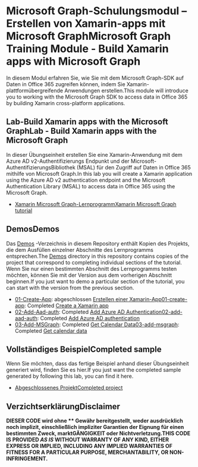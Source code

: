 # <a name="microsoft-graph-training-module---build-xamarin-apps-with-microsoft-graph"></a><span data-ttu-id="5d1c7-101">Microsoft Graph-Schulungsmodul – Erstellen von Xamarin-apps mit Microsoft Graph</span><span class="sxs-lookup"><span data-stu-id="5d1c7-101">Microsoft Graph Training Module - Build Xamarin apps with Microsoft Graph</span></span>

<span data-ttu-id="5d1c7-102">In diesem Modul erfahren Sie, wie Sie mit dem Microsoft Graph-SDK auf Daten in Office 365 zugreifen können, indem Sie Xamarin-plattformübergreifende Anwendungen erstellen.</span><span class="sxs-lookup"><span data-stu-id="5d1c7-102">This module will introduce you to working with the Microsoft Graph SDK to access data in Office 365 by building Xamarin cross-platform applications.</span></span>

## <a name="lab---build-xamarin-apps-with-the-microsoft-graph"></a><span data-ttu-id="5d1c7-103">Lab-Build Xamarin apps with the Microsoft Graph</span><span class="sxs-lookup"><span data-stu-id="5d1c7-103">Lab - Build Xamarin apps with the Microsoft Graph</span></span>

<span data-ttu-id="5d1c7-104">In dieser Übungseinheit erstellen Sie eine Xamarin-Anwendung mit dem Azure AD v2-Authentifizierungs Endpunkt und der Microsoft-AuthentifizierungsBibliothek (MSAL) für den Zugriff auf Daten in Office 365 mithilfe von Microsoft Graph.</span><span class="sxs-lookup"><span data-stu-id="5d1c7-104">In this lab you will create a Xamarin application using the Azure AD v2 authentication endpoint and the Microsoft Authentication Library (MSAL) to access data in Office 365 using the Microsoft Graph.</span></span>

- [<span data-ttu-id="5d1c7-105">Xamarin Microsoft Graph-Lernprogramm</span><span class="sxs-lookup"><span data-stu-id="5d1c7-105">Xamarin Microsoft Graph tutorial</span></span>](https://docs.microsoft.com/graph/tutorials/xamarin)

## <a name="demos"></a><span data-ttu-id="5d1c7-106">Demos</span><span class="sxs-lookup"><span data-stu-id="5d1c7-106">Demos</span></span>

<span data-ttu-id="5d1c7-107">Das [Demos](./demos) -Verzeichnis in diesem Repository enthält Kopien des Projekts, die dem Ausfüllen einzelner Abschnitte des Lernprogramms entsprechen.</span><span class="sxs-lookup"><span data-stu-id="5d1c7-107">The [Demos](./demos) directory in this repository contains copies of the project that correspond to completing individual sections of the tutorial.</span></span> <span data-ttu-id="5d1c7-108">Wenn Sie nur einen bestimmten Abschnitt des Lernprogramms testen möchten, können Sie mit der Version aus dem vorherigen Abschnitt beginnen.</span><span class="sxs-lookup"><span data-stu-id="5d1c7-108">If you just want to demo a particular section of the tutorial, you can start with the version from the previous section.</span></span>

- <span data-ttu-id="5d1c7-109">[01-Create-App](demos/01-create-app): abgeschlossen [Erstellen einer Xamarin-App](https://docs.microsoft.com/graph/tutorials/xamarin?tutorial-step=1)</span><span class="sxs-lookup"><span data-stu-id="5d1c7-109">[01-create-app](demos/01-create-app): Completed [Create a Xamarin app](https://docs.microsoft.com/graph/tutorials/xamarin?tutorial-step=1)</span></span>
- <span data-ttu-id="5d1c7-110">[02-Add-Aad-auth](demos/02-add-aad-auth): Completed [Add Azure AD Authentication](https://docs.microsoft.com/graph/tutorials/xamarin?tutorial-step=3)</span><span class="sxs-lookup"><span data-stu-id="5d1c7-110">[02-add-aad-auth](demos/02-add-aad-auth): Completed [Add Azure AD authentication](https://docs.microsoft.com/graph/tutorials/xamarin?tutorial-step=3)</span></span>
- <span data-ttu-id="5d1c7-111">[03-Add-MSGraph](demos/03-add-msgraph): Completed [Get Calendar Data](https://docs.microsoft.com/graph/tutorials/xamarin?tutorial-step=4)</span><span class="sxs-lookup"><span data-stu-id="5d1c7-111">[03-add-msgraph](demos/03-add-msgraph): Completed [Get calendar data](https://docs.microsoft.com/graph/tutorials/xamarin?tutorial-step=4)</span></span>

## <a name="completed-sample"></a><span data-ttu-id="5d1c7-112">Vollständiges Beispiel</span><span class="sxs-lookup"><span data-stu-id="5d1c7-112">Completed sample</span></span>

<span data-ttu-id="5d1c7-113">Wenn Sie möchten, dass das fertige Beispiel anhand dieser Übungseinheit generiert wird, finden Sie es hier.</span><span class="sxs-lookup"><span data-stu-id="5d1c7-113">If you just want the completed sample generated by following this lab, you can find it here.</span></span>

- [<span data-ttu-id="5d1c7-114">Abgeschlossenes Projekt</span><span class="sxs-lookup"><span data-stu-id="5d1c7-114">Completed project</span></span>](demos/03-add-msgraph)

## <a name="disclaimer"></a><span data-ttu-id="5d1c7-115">Verzichtserklärung</span><span class="sxs-lookup"><span data-stu-id="5d1c7-115">Disclaimer</span></span>

<span data-ttu-id="5d1c7-116">**DIESER CODE wird ohne \*\* Gewähr bereitgestellt, weder ausdrücklich noch implizit, einschließlich impliziter Garantien der Eignung für einen bestimmten Zweck, marktGÄNGIGKEIT oder Nichtverletzung.**</span><span class="sxs-lookup"><span data-stu-id="5d1c7-116">**THIS CODE IS PROVIDED *AS IS* WITHOUT WARRANTY OF ANY KIND, EITHER EXPRESS OR IMPLIED, INCLUDING ANY IMPLIED WARRANTIES OF FITNESS FOR A PARTICULAR PURPOSE, MERCHANTABILITY, OR NON-INFRINGEMENT.**</span></span>
